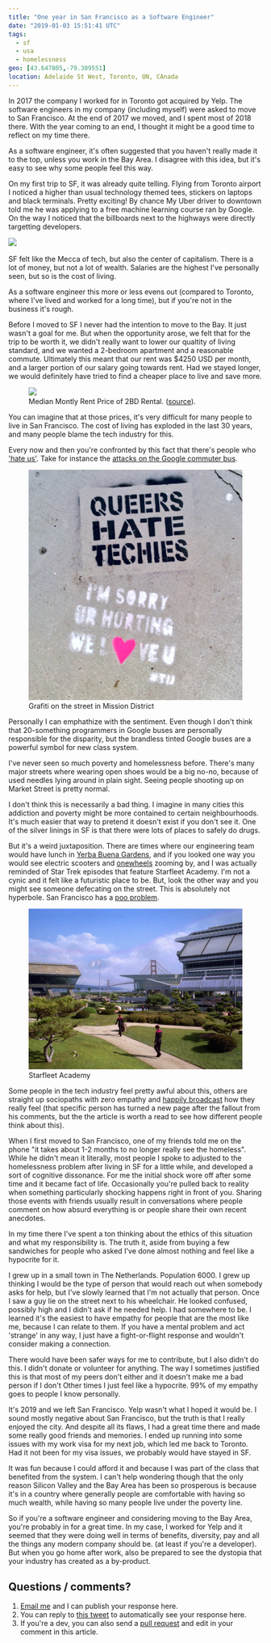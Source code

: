 ```yaml
---
title: "One year in San Francisco as a Software Engineer"
date: "2019-01-03 15:51:41 UTC"
tags:
  - sf
  - usa
  - homelessness
geo: [43.647805,-79.389551]
location: Adelaide St West, Toronto, ON, CAnada
---
```


In 2017 the company I worked for in Toronto got acquired by Yelp. The
software engineers in my company (including myself) were asked to move to San
Francisco. At the end of 2017 we moved, and I spent most of 2018 there. 
With the year coming to an end, I thought it might be a good time to reflect
on my time there.

As a software engineer, it's often suggested that you haven't really made it to
the top, unless you work in the Bay Area. I disagree with this idea, but it's
easy to see why some people feel this way.

On my first trip to SF, it was already quite telling. Flying from Toronto
airport I noticed a higher than usual technology themed tees, stickers on
laptops and black terminals. Pretty exciting! By chance My Uber driver to
downtown told me he was applying to a free machine learning course ran by Google.
On the way I noticed that the billboards next to the highways were directly
targetting developers.

<a href="https://flic.kr/p/BhbaZE"><img src="https://farm1.staticflickr.com/632/23155535556_a2a3bb87e8_z.jpg" style="max-width: 100%"></a>

SF felt like the Mecca of tech, but also the center of capitalism. There is a
lot of money, but not a lot of wealth. Salaries are the highest I've personally
seen, but so is the cost of living. 

As a software engineer this more or less evens out (compared to Toronto, where
I've lived and worked for a long time), but if you're not in the business it's
rough. 

Before I moved to SF I never had the intention to move to the Bay. It just
wasn't a goal for me. But when the opportunity arose, we felt that for the trip
to be worth it, we didn't really want to lower our qualtity of living standard,
and we wanted a 2-bedroom apartment and a reasonable commute. Ultimately this
meant that our rent was $4250 USD per month, and a larger portion of our salary
going towards rent. Had we stayed longer, we would definitely have tried to
find a cheaper place to live and save more.

<figure>
  <a href="https://medium.com/@mccannatron/1979-to-2015-average-rent-in-san-francisco-33aaea22de0e">
    <img src="https://cdn-images-1.medium.com/max/1043/1*MdPAr5dt5AH73H1mO_NahQ.jpeg" style="max-width: 100%"/>
  </a>
  <figcaption>Median Montly Rent Price of 2BD Rental. (<a href="https://medium.com/@mccannatron/1979-to-2015-average-rent-in-san-francisco-33aaea22de0e">source</a>).</figcaption>
</figure>

You can imagine that at those prices, it's very difficult for many people to
live in San Francisco. The cost of living has exploded in the last 30 years,
and many people blame the tech industry for this.

Every now and then you're confronted by this fact that there's people who
['hate us'][1]. Take for instance the [attacks on the Google commuter bus][2].

<figure style="martin: 0 auto">
  <a href="https://twitter.com/EricZ_FamilyMan/status/745850889466953729?ref_src=twsrc%5Etfw">
    <img src="/resources/images/posts/sf/queers-hate-techies.jpg" style="max-width: 100%" />
  </a>
  <figcaption>Grafiti on the street in Mission District</figcaption>
</figure>

Personally I can emphathize with the sentiment. Even though I don't think that
20-something programmers in Google buses are personally responsible for the
disparity, but the brandless tinted Google buses are a powerful symbol for new
class system.

I've never seen so much poverty and homelessness before. There's many major
streets where wearing open shoes would be a big no-no, because of used needles
lying around in plain sight. Seeing people shooting up on Market Street is
pretty normal. 

I don't think this is necessarily a bad thing. I imagine in many cities this
addiction and poverty might be more contained to certain neighbourhoods. It's
much easier that way to pretend it doesn't exist if you don't see it.
One of the silver linings in SF is that there were lots of places to safely do
drugs.

But it's a weird juxtaposition. There are times where our engineering team would
have lunch in [Yerba Buena Gardens][3], and if you looked one way you would see
electric scooters and [onewheels][4] zooming by, and I was actually reminded of
Star Trek episodes that feature Starfleet Academy. I'm not a cynic and it felt
like a futuristic place to be. But, look the other way and you might see someone
defecating on the street. This is absolutely not hyperbole. San Francisco has a
[poo problem][6].

<figure>
<a href="http://memory-alpha.wikia.com/wiki/Starfleet_Academy_(Earth)?file=Starfleet_Academy,_2368.jpg">
  <img src="/resources/images/posts/sf/starfleet-academy.jpg" style="max-width: 100%" />
</a>
<figcaption>Starfleet Academy</figcaption>
</figure>

Some people in the tech industry feel pretty awful about this, others are
straight up sociopaths with zero empathy and [happily broadcast][5] how they
really feel (that specific person has turned a new page after the fallout from
his comments, but the the article is worth a read to see how different people
think about this).

When I first moved to San Francisco, one of my friends told me on the phone "it
takes about 1-2 months to no longer really see the homeless". While he didn't
mean it literally, most people I spoke to adjusted to the homelessness problem
after living in SF for a little while, and developed a sort of cognitive
dissonance. For me the initial shock wore off after some time and it became
fact of life. Occasionally you're pulled back to reality when something
particularly shocking happens right in front of you. Sharing those events with
friends usually result in conversations where people comment on how absurd
everything is or people share their own recent anecdotes.

In my time there I've spent a ton thinking about the ethics of this situation
and what my responsibility is. The truth it, aside from buying a few sandwiches
for people who asked I've done almost nothing and feel like a hypocrite for it.

I grew up in a small town in The Netherlands. Population 6000. I grew up thinking
I would be the type of person that would reach out when somebody asks for help,
but I've slowly learned that I'm not actually that person. Once I saw a guy lie
on the street next to his wheelchair. He looked confused, possibly high and I
didn't ask if he needed help. I had somewhere to be. I learned it's the easiest
to have empathy for people that are the most like me, because I can relate to
them. If you have a mental problem and act 'strange' in any way, I just have a
fight-or-flight response and wouldn't consider making a connection.

There would have been safer ways for me to contribute, but I also didn't do this.
I didn't donate or volunteer for anything. The way I sometimes justified this is
that most of my peers don't either and it doesn't make me a bad person if I don't
Other times I just feel like a hypocrite. 99% of my empathy goes to people I know
personally.

It's 2019 and we left San Francisco. Yelp wasn't what I hoped it would be. I
sound mostly negative about San Francisco, but the truth is that I really
enjoyed the city. And despite all its flaws, I had a great time there and made
some really good friends and memories. I ended up running into some issues with
my work visa for my next job, which led me back to Toronto. Had it not been for
my visa issues, we probably would have stayed in SF.

It was fun because I could afford it and because I was part of the class that
benefited from the system. I can't help wondering though that the only reason
Silicon Valley and the Bay Area has been so prosperous is because it's in a
country where generally people are comfortable with having so much wealth,
while having so many people live under the poverty line.

So if you're a software engineer and considering moving to the Bay Area,
you're probably in for a great time.
In my case, I worked for Yelp and it seemed that they were doing well
in terms of benefits, diversity, pay and all the things any modern company
should be. (at least if you're a developer). But when you go home after work,
also be prepared to see the dystopia that your industry has created as a
by-product.

Questions / comments?
---------------------

1. [Email me][7] and I can publish your response here.
2. You can reply to [this tweet][8] to automatically see your response here.
3. If you're a dev, you can also send a [pull request][9] and edit in your
   comment in this article.

<!--

If you're writing a pull request, add you contribution above this
text. 

Example template:

[Name](https://example/yourwebsite) on Feb 1st, 2018
> I disagree with this article because you're a bad person

But also feel free to be creative!
-->

[1]: https://twitter.com/EricZ_FamilyMan/status/745850889466953729/photo/1
[2]: https://gizmodo.com/apple-google-reroute-employee-buses-after-series-of-at-1822182686
[3]: https://www.google.com/maps/place/Yerba+Buena+Gardens/@37.7846836,-122.4042666,17.25z/data=!4m13!1m7!3m6!1s0x80859a6d00690021:0x4a501367f076adff!2sSan+Francisco,+CA,+USA!3b1!8m2!3d37.7749295!4d-122.4194155!3m4!1s0x808580879c034b09:0x9426c73a3d692058!8m2!3d37.7850152!4d-122.4023462
[4]: https://onewheel.com/
[5]: http://valleywag.gawker.com/happy-holidays-startup-ceo-complains-sf-is-full-of-hum-1481067192
[6]: https://www.theguardian.com/commentisfree/2018/aug/18/san-francisco-poop-problem-inequality-homelessness
[7]: mailto:sf@evertpot.com
[8]: https://twitter.com/evertp/status/1080856477542305793
[9]: https://github.com/evert/evert.github.com/blob/master/_posts/2019/2019-01-03-a-look-back-at-sf.md
